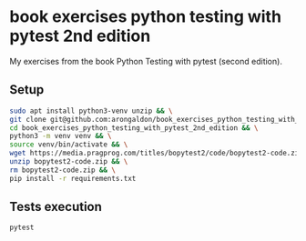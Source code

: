 # book exercises python testing with pytest 2nd edition

My exercises from the book Python Testing with pytest (second edition).

## Setup

```sh
sudo apt install python3-venv unzip && \
git clone git@github.com:arongaldon/book_exercises_python_testing_with_pytest_2nd_edition.git && \
cd book_exercises_python_testing_with_pytest_2nd_edition && \
python3 -m venv venv && \
source venv/bin/activate && \
wget https://media.pragprog.com/titles/bopytest2/code/bopytest2-code.zip && \
unzip bopytest2-code.zip && \
rm bopytest2-code.zip && \
pip install -r requirements.txt
```

## Tests execution

```sh
pytest
```
